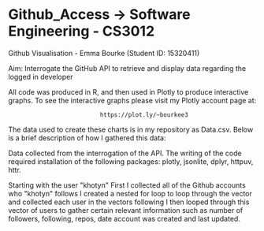 # Github_Access -> Software Engineering - CS3012
Github Visualisation - Emma Bourke (Student ID: 15320411)

Aim: Interrogate the GitHub API to retrieve and display data regarding the logged in developer

All code was produced in R, and then used in Plotly to produce interactive graphs. To see the interactive graphs please visit my Plotly account page at:

                              https://plot.ly/~bourkee3

The data used to create these charts is in my repository as Data.csv. Below is a brief description of how I gathered this data:

Data collected from the interrogation of the API.
The writing of the code required installation of the following packages: plotly, jsonlite, dplyr, httpuv, httr.

Starting with the user "khotyn"
First I collected all of the Github accounts who "khotyn" follows
I created a nested for loop to loop through the vector and collected each user in the vectors following
I then looped through this vector of users to gather certain relevant information such as number of followers, following, repos, date account was created and last updated.


